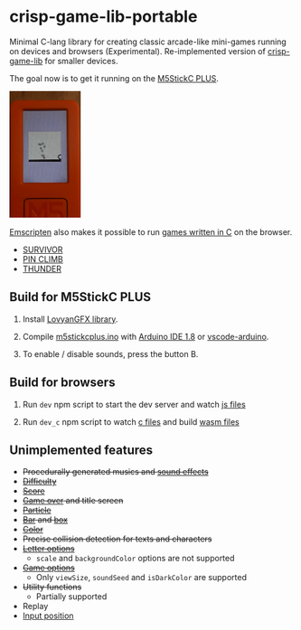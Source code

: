 # crisp-game-lib-portable

Minimal C-lang library for creating classic arcade-like mini-games running on devices and browsers (Experimental). Re-implemented version of [crisp-game-lib](https://github.com/abagames/crisp-game-lib) for smaller devices.

The goal now is to get it running on the [M5StickC PLUS](https://shop.m5stack.com/products/m5stickc-plus-esp32-pico-mini-iot-development-kit).

<a href="./docs/screenshot.gif"><img src="./docs/screenshot.gif" width="25%"></a>

[Emscripten](https://emscripten.org/) also makes it possible to run [games written in C](https://github.com/abagames/crisp-game-lib-portable/blob/main/src/games/survivor.c) on the browser.

- [SURVIVOR](https://abagames.github.io/crisp-game-lib-portable/build/survivor/)
- [PIN CLIMB](https://abagames.github.io/crisp-game-lib-portable/build/pinclimb/)
- [THUNDER](https://abagames.github.io/crisp-game-lib-portable/build/thunder/)

## Build for M5StickC PLUS

1. Install [LovyanGFX library](https://github.com/lovyan03/LovyanGFX).

1. Compile [m5stickcplus.ino](https://github.com/abagames/crisp-game-lib-portable/blob/main/src/c/m5stickcplus.ino) with [Arduino IDE 1.8](https://www.arduino.cc/en/software) or [vscode-arduino](https://github.com/microsoft/vscode-arduino).

1. To enable / disable sounds, press the button B.

## Build for browsers

1. Run `dev` npm script to start the dev server and watch [js files](https://github.com/abagames/crisp-game-lib-portable/tree/main/src/js)

1. Run `dev_c` npm script to watch [c files](https://github.com/abagames/crisp-game-lib-portable/tree/main/src/c) and build [wasm files](https://github.com/abagames/crisp-game-lib-portable/tree/main/public/wasm)

## Unimplemented features

- ~~Procedurally generated musics and [sound effects](https://abagames.github.io/crisp-game-lib/ref_document/functions/play.html)~~
- ~~[Difficulty](https://abagames.github.io/crisp-game-lib/ref_document/variables/difficulty.html)~~
- ~~[Score](https://abagames.github.io/crisp-game-lib/ref_document/functions/addScore.html)~~
- ~~[Game over](https://abagames.github.io/crisp-game-lib/ref_document/functions/end.html) and title screen~~
- ~~[Particle](https://abagames.github.io/crisp-game-lib/ref_document/functions/particle.html)~~
- ~~[Bar](https://abagames.github.io/crisp-game-lib/ref_document/functions/bar.html) and [box](https://abagames.github.io/crisp-game-lib/ref_document/functions/box.html)~~
- ~~[Color](https://abagames.github.io/crisp-game-lib/ref_document/functions/color.html)~~
- ~~Precise collision detection for texts and characters~~
- ~~[Letter options](https://abagames.github.io/crisp-game-lib/ref_document/types/LetterOptions.html)~~
  - `scale` and `backgroundColor` options are not supported
- ~~[Game options](https://abagames.github.io/crisp-game-lib/ref_document/types/Options.html)~~
  - Only `viewSize`, `soundSeed` and `isDarkColor` are supported
- ~~Utility functions~~
  - Partially supported
- Replay
- [Input position](https://abagames.github.io/crisp-game-lib/ref_document/variables/input.pos.html)
